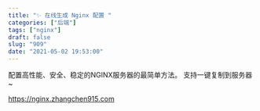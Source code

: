 ```yaml
---
title: "✨ 在线生成 Nginx 配置 "
categories: ["后端"]
tags: ["nginx"]
draft: false
slug: "909"
date: "2021-05-02 19:53:00"
---
```


配置高性能、安全、稳定的NGINX服务器的最简单方法。
支持一键复制到服务器~

https://nginx.zhangchen915.com
